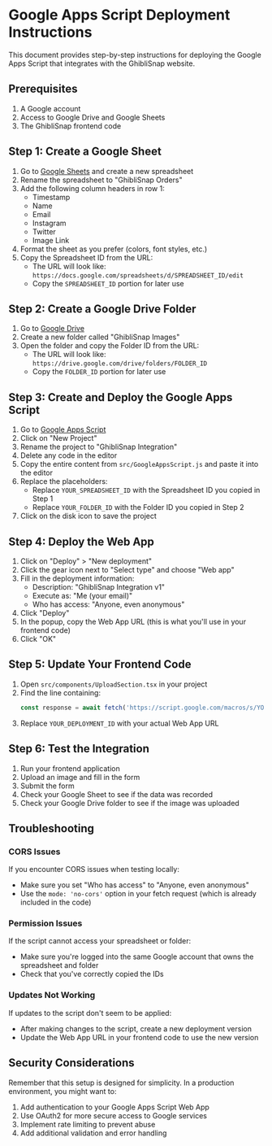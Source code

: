 
# Google Apps Script Deployment Instructions

This document provides step-by-step instructions for deploying the Google Apps Script that integrates with the GhibliSnap website.

## Prerequisites

1. A Google account
2. Access to Google Drive and Google Sheets
3. The GhibliSnap frontend code

## Step 1: Create a Google Sheet

1. Go to [Google Sheets](https://sheets.google.com/) and create a new spreadsheet
2. Rename the spreadsheet to "GhibliSnap Orders"
3. Add the following column headers in row 1:
   - Timestamp
   - Name
   - Email
   - Instagram
   - Twitter
   - Image Link
4. Format the sheet as you prefer (colors, font styles, etc.)
5. Copy the Spreadsheet ID from the URL:
   - The URL will look like: `https://docs.google.com/spreadsheets/d/SPREADSHEET_ID/edit`
   - Copy the `SPREADSHEET_ID` portion for later use

## Step 2: Create a Google Drive Folder

1. Go to [Google Drive](https://drive.google.com/)
2. Create a new folder called "GhibliSnap Images"
3. Open the folder and copy the Folder ID from the URL:
   - The URL will look like: `https://drive.google.com/drive/folders/FOLDER_ID`
   - Copy the `FOLDER_ID` portion for later use

## Step 3: Create and Deploy the Google Apps Script

1. Go to [Google Apps Script](https://script.google.com/)
2. Click on "New Project"
3. Rename the project to "GhibliSnap Integration"
4. Delete any code in the editor
5. Copy the entire content from `src/GoogleAppsScript.js` and paste it into the editor
6. Replace the placeholders:
   - Replace `YOUR_SPREADSHEET_ID` with the Spreadsheet ID you copied in Step 1
   - Replace `YOUR_FOLDER_ID` with the Folder ID you copied in Step 2
7. Click on the disk icon to save the project

## Step 4: Deploy the Web App

1. Click on "Deploy" > "New deployment"
2. Click the gear icon next to "Select type" and choose "Web app"
3. Fill in the deployment information:
   - Description: "GhibliSnap Integration v1"
   - Execute as: "Me (your email)"
   - Who has access: "Anyone, even anonymous"
4. Click "Deploy"
5. In the popup, copy the Web App URL (this is what you'll use in your frontend code)
6. Click "OK"

## Step 5: Update Your Frontend Code

1. Open `src/components/UploadSection.tsx` in your project
2. Find the line containing:
   ```typescript
   const response = await fetch('https://script.google.com/macros/s/YOUR_DEPLOYMENT_ID/exec', {
   ```
3. Replace `YOUR_DEPLOYMENT_ID` with your actual Web App URL

## Step 6: Test the Integration

1. Run your frontend application
2. Upload an image and fill in the form
3. Submit the form
4. Check your Google Sheet to see if the data was recorded
5. Check your Google Drive folder to see if the image was uploaded

## Troubleshooting

### CORS Issues
If you encounter CORS issues when testing locally:
- Make sure you set "Who has access" to "Anyone, even anonymous"
- Use the `mode: 'no-cors'` option in your fetch request (which is already included in the code)

### Permission Issues
If the script cannot access your spreadsheet or folder:
- Make sure you're logged into the same Google account that owns the spreadsheet and folder
- Check that you've correctly copied the IDs

### Updates Not Working
If updates to the script don't seem to be applied:
- After making changes to the script, create a new deployment version
- Update the Web App URL in your frontend code to use the new version

## Security Considerations

Remember that this setup is designed for simplicity. In a production environment, you might want to:

1. Add authentication to your Google Apps Script Web App
2. Use OAuth2 for more secure access to Google services
3. Implement rate limiting to prevent abuse
4. Add additional validation and error handling
